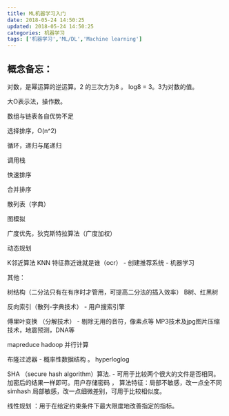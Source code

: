 ```yaml
---
title: ML机器学习入门
date: 2018-05-24 14:50:25
updated: 2018-05-24 14:50:25
categories: 机器学习
tags: ['机器学习','ML/DL','Machine learning']
---
```


## 概念备忘：

对数，是幂运算的逆运算。2 的三次方为8 。 log8 = 3。3为对数的值。

大O表示法，操作数。

数组与链表各自优势不足

选择排序，O(n^2)

循环，递归与尾递归

调用栈

快速排序

合并排序

散列表（字典）

图模拟

广度优先，狄克斯特拉算法（广度加权）

动态规划

K邻近算法 KNN 特征靠近谁就是谁（ocr） - 创建推荐系统 - 机器学习

其他：

树结构（二分法只有在有序时才管用，可提高二分法的插入效率） B树、红黑树

反向索引（散列-字典技术） - 用户搜索引擎

傅里叶变换 （分解技术） - 剔除无用的音符，像素点等 MP3技术及jpg图片压缩技术，地震预测，DNA等

mapreduce hadoop 并行计算

布隆过滤器 - 概率性数据结构 。 hyperloglog

SHA （secure hash algorithm）算法. - 可用于比较两个很大的文件是否相同。加密后的结果一样即可。用户存储密码 ， 算法特征：局部不敏感，改一点全不同
simhash 局部敏感，改一点细微差别，可用于比较相似度。

线性规划
：用于在给定约束条件下最大限度地改善指定的指标。
